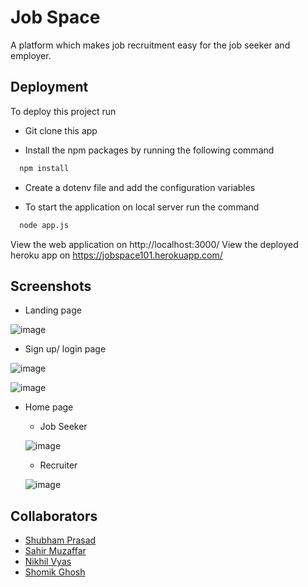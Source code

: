 
# Job Space

A platform which makes job recruitment easy for the job seeker and employer.




## Deployment
To deploy this project run
- Git clone this app

- Install the npm packages by running the following command
```bash
  npm install
```

- Create a dotenv file and add the configuration variables

- To start the application on local server run the command
```bash
  node app.js
```
View the web application on http://localhost:3000/
View the deployed heroku app on https://jobspace101.herokuapp.com/

## Screenshots
- Landing page

![image](https://user-images.githubusercontent.com/67041961/163826621-55f3897f-ce37-4c13-a788-8ec66bab97bd.png)

- Sign up/ login page

![image](https://user-images.githubusercontent.com/67041961/163826931-02035f7b-0375-4b47-9e8c-a5f28422b556.png)

![image](https://user-images.githubusercontent.com/67041961/163828406-c1579bc1-4403-42a7-a084-dab031923a81.png)


- Home page
  - Job Seeker
    
  ![image](https://user-images.githubusercontent.com/67041961/163827342-0b7b66e3-2882-4c37-bdbe-1255afc279b8.png)

  - Recruiter
  
  ![image](https://user-images.githubusercontent.com/67041961/163828324-d97626d0-4ff8-4a61-bb71-185ac802f99e.png)

  

## Collaborators

- [Shubham Prasad](https://github.com/shaz-am123)
- [Sahir Muzaffar](https://github.com/sahir-muzaffar)
- [Nikhil Vyas](https://github.com/nikhil-sjce)
- [Shomik Ghosh](https://github.com/Shomikghosh)


